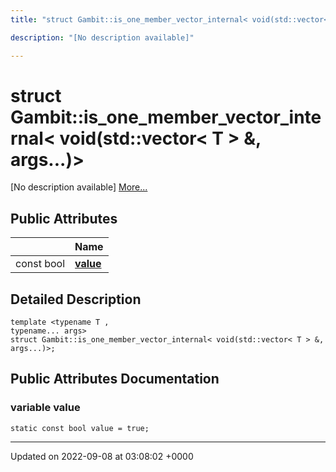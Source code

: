 ```yaml
---
title: "struct Gambit::is_one_member_vector_internal< void(std::vector< T > &, args...)>"

description: "[No description available]"

---
```


# struct Gambit::is_one_member_vector_internal< void(std::vector< T > &, args...)>



[No description available] [More...](#detailed-description)

## Public Attributes

|                | Name           |
| -------------- | -------------- |
| const bool | **[value](/documentation/code/classes/structgambit_1_1is__one__member__vector__internal_3_01void_07std_1_1vector_3_01t_01_4_01_6_00_01args_8_8_8_08_4/#variable-value)**  |

## Detailed Description

```
template <typename T ,
typename... args>
struct Gambit::is_one_member_vector_internal< void(std::vector< T > &, args...)>;
```

## Public Attributes Documentation

### variable value

```
static const bool value = true;
```


-------------------------------

Updated on 2022-09-08 at 03:08:02 +0000